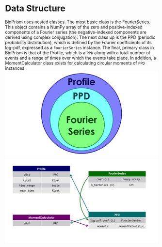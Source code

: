 # Data Structure
BinPrism uses nested classes. The most basic class is the FourierSeries. This object contains a NumPy array of the zero and positive-indexed components of a Fourier series (the negative-indexed components are derived using complex conjugation). The next class up is the PPD (periodic probability distribution), which is defined by the Fourier coefficients of its log-pdf, expressed as a `FourierSeries` instance. The final, primary class in BinPrism is that of the Profile, which is a `PPD` along with a total number of events and a range of times over which the events take place. In addition, a MomentCalculator class exists for calculating circular moments of `PPD` instances.
![alt-text](https://github.com/JoeJimFlood/binprism/blob/master/doc/BinPrismStructure/Slide2.PNG "Nested Class Structure")
![alt-text](https://github.com/JoeJimFlood/binprism/blob/master/doc/BinPrismStructure/Slide1.PNG "BinPrism Data Schema")
